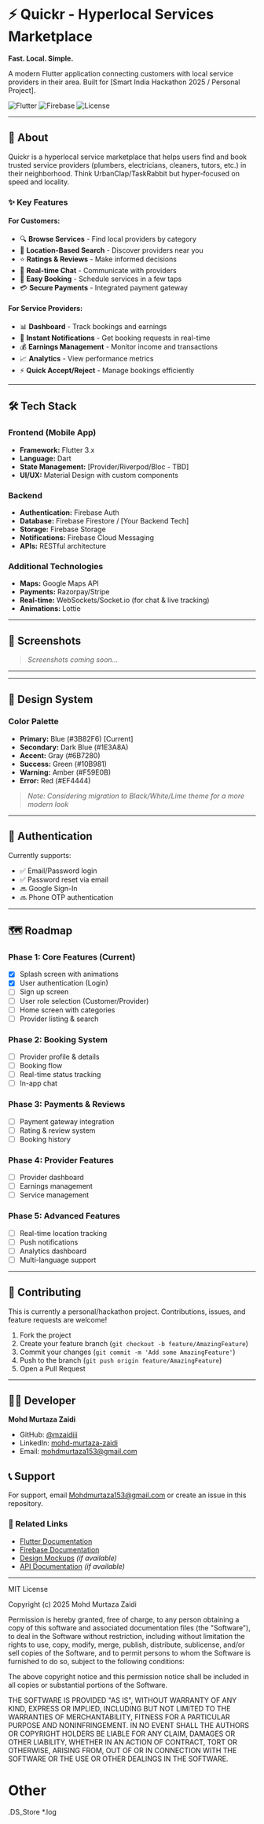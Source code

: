 # ⚡ Quickr - Hyperlocal Services Marketplace

**Fast. Local. Simple.**

A modern Flutter application connecting customers with local service providers in their area. Built for [Smart India Hackathon 2025 / Personal Project].

![Flutter](https://img.shields.io/badge/Flutter-3.0+-02569B?style=flat&logo=flutter)
![Firebase](https://img.shields.io/badge/Firebase-Enabled-FFCA28?style=flat&logo=firebase)
![License](https://img.shields.io/badge/License-MIT-green.svg)

---

## 🎯 About

Quickr is a hyperlocal service marketplace that helps users find and book trusted service providers (plumbers, electricians, cleaners, tutors, etc.) in their neighborhood. Think UrbanClap/TaskRabbit but hyper-focused on speed and locality.

### ✨ Key Features

#### For Customers:
- 🔍 **Browse Services** - Find local providers by category
- 📍 **Location-Based Search** - Discover providers near you
- ⭐ **Ratings & Reviews** - Make informed decisions
- 💬 **Real-time Chat** - Communicate with providers
- 📅 **Easy Booking** - Schedule services in a few taps
- 💳 **Secure Payments** - Integrated payment gateway

#### For Service Providers:
- 📊 **Dashboard** - Track bookings and earnings
- 🔔 **Instant Notifications** - Get booking requests in real-time
- 💰 **Earnings Management** - Monitor income and transactions
- 📈 **Analytics** - View performance metrics
- ⚡ **Quick Accept/Reject** - Manage bookings efficiently

---

## 🛠️ Tech Stack

### Frontend (Mobile App)
- **Framework:** Flutter 3.x
- **Language:** Dart
- **State Management:** [Provider/Riverpod/Bloc - TBD]
- **UI/UX:** Material Design with custom components

### Backend
- **Authentication:** Firebase Auth
- **Database:** Firebase Firestore / [Your Backend Tech]
- **Storage:** Firebase Storage
- **Notifications:** Firebase Cloud Messaging
- **APIs:** RESTful architecture

### Additional Technologies
- **Maps:** Google Maps API
- **Payments:** Razorpay/Stripe
- **Real-time:** WebSockets/Socket.io (for chat & live tracking)
- **Animations:** Lottie

---

## 📱 Screenshots

> _Screenshots coming soon..._

---
---

## 🎨 Design System

### Color Palette
- **Primary:** Blue (#3B82F6) [Current]
- **Secondary:** Dark Blue (#1E3A8A)
- **Accent:** Gray (#6B7280)
- **Success:** Green (#10B981)
- **Warning:** Amber (#F59E0B)
- **Error:** Red (#EF4444)

> _Note: Considering migration to Black/White/Lime theme for a more modern look_

---

## 🔐 Authentication

Currently supports:
- ✅ Email/Password login
- ✅ Password reset via email
- 🔜 Google Sign-In
- 🔜 Phone OTP authentication

---

## 🗺️ Roadmap

### Phase 1: Core Features (Current)
- [x] Splash screen with animations
- [x] User authentication (Login)
- [ ] Sign up screen
- [ ] User role selection (Customer/Provider)
- [ ] Home screen with categories
- [ ] Provider listing & search

### Phase 2: Booking System
- [ ] Provider profile & details
- [ ] Booking flow
- [ ] Real-time status tracking
- [ ] In-app chat

### Phase 3: Payments & Reviews
- [ ] Payment gateway integration
- [ ] Rating & review system
- [ ] Booking history

### Phase 4: Provider Features
- [ ] Provider dashboard
- [ ] Earnings management
- [ ] Service management

### Phase 5: Advanced Features
- [ ] Real-time location tracking
- [ ] Push notifications
- [ ] Analytics dashboard
- [ ] Multi-language support

---

## 🤝 Contributing

This is currently a personal/hackathon project. Contributions, issues, and feature requests are welcome!

1. Fork the project
2. Create your feature branch (`git checkout -b feature/AmazingFeature`)
3. Commit your changes (`git commit -m 'Add some AmazingFeature'`)
4. Push to the branch (`git push origin feature/AmazingFeature`)
5. Open a Pull Request

---

## 👨‍💻 Developer

**Mohd Murtaza Zaidi**
- GitHub: [@mzaidiii](https://github.com/mzaidiii)
- LinkedIn: [mohd-murtaza-zaidi](https://linkedin.com/in/mohd-murtaza-zaidi-b18a5b294)
- Email: mohdmurtaza153@gmail.com

## 📞 Support

For support, email Mohdmurtaza153@gmail.com or create an issue in this repository.

### 🔗 Related Links

- [Flutter Documentation](https://docs.flutter.dev/)
- [Firebase Documentation](https://firebase.google.com/docs)
- [Design Mockups](https://figma.com/...) _(if available)_
- [API Documentation](https://docs.yourapi.com) _(if available)_

---
MIT License

Copyright (c) 2025 Mohd Murtaza Zaidi

Permission is hereby granted, free of charge, to any person obtaining a copy
of this software and associated documentation files (the "Software"), to deal
in the Software without restriction, including without limitation the rights
to use, copy, modify, merge, publish, distribute, sublicense, and/or sell
copies of the Software, and to permit persons to whom the Software is
furnished to do so, subject to the following conditions:

The above copyright notice and this permission notice shall be included in all
copies or substantial portions of the Software.

THE SOFTWARE IS PROVIDED "AS IS", WITHOUT WARRANTY OF ANY KIND, EXPRESS OR
IMPLIED, INCLUDING BUT NOT LIMITED TO THE WARRANTIES OF MERCHANTABILITY,
FITNESS FOR A PARTICULAR PURPOSE AND NONINFRINGEMENT. IN NO EVENT SHALL THE
AUTHORS OR COPYRIGHT HOLDERS BE LIABLE FOR ANY CLAIM, DAMAGES OR OTHER
LIABILITY, WHETHER IN AN ACTION OF CONTRACT, TORT OR OTHERWISE, ARISING FROM,
OUT OF OR IN CONNECTION WITH THE SOFTWARE OR THE USE OR OTHER DEALINGS IN THE
SOFTWARE.


# Other
.DS_Store
*.log
